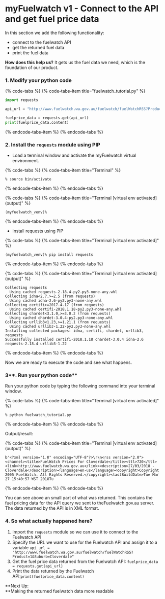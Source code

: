 # myFuelwatch v1 - Connect to the API and get fuel price data

In this section we add the following functionality:

* connect to the fuelwatch API
* get the returned fuel data
* print the fuel data 

**How does this help us?** It gets us the fuel data we need, which is the foundation of our product.

### **1. Modify your python code**

{% code-tabs %}
{% code-tabs-item title="fuelwatch\_tutorial.py" %}
```python
import requests

api_url = "http://www.fuelwatch.wa.gov.au/fuelwatch/fuelWatchRSS?Product=1&Suburb=Cloverdale"

fuelprice_data = requests.get(api_url)
print(fuelprice_data.content)
```
{% endcode-tabs-item %}
{% endcode-tabs %}

### 2. Install the `requests` module using PIP

* Load a terminal window and activate the myFuelwatch virtual environment.

{% code-tabs %}
{% code-tabs-item title="Terminal" %}
```text
% source bin/activate
```
{% endcode-tabs-item %}
{% endcode-tabs %}

{% code-tabs %}
{% code-tabs-item title="Terminal \[virtual env activated\] \(output\)" %}
```text
(myfuelwatch_venv)% 
```
{% endcode-tabs-item %}
{% endcode-tabs %}

* Install requests using PIP

{% code-tabs %}
{% code-tabs-item title="Terminal \[virtual env activated\]" %}
```text
(myfuelwatch_venv)% pip install requests
```
{% endcode-tabs-item %}
{% endcode-tabs %}

{% code-tabs %}
{% code-tabs-item title="Terminal \[virtual env activated\] \(output\)" %}
```text
Collecting requests
  Using cached requests-2.18.4-py2.py3-none-any.whl
Collecting idna<2.7,>=2.5 (from requests)
  Using cached idna-2.6-py2.py3-none-any.whl
Collecting certifi>=2017.4.17 (from requests)
  Using cached certifi-2018.1.18-py2.py3-none-any.whl
Collecting chardet<3.1.0,>=3.0.2 (from requests)
  Using cached chardet-3.0.4-py2.py3-none-any.whl
Collecting urllib3<1.23,>=1.21.1 (from requests)
  Using cached urllib3-1.22-py2.py3-none-any.whl
Installing collected packages: idna, certifi, chardet, urllib3, requests
Successfully installed certifi-2018.1.18 chardet-3.0.4 idna-2.6 requests-2.18.4 urllib3-1.22
```
{% endcode-tabs-item %}
{% endcode-tabs %}

Now we are ready to execute the code and see what happens.

### 3**. Run your python code**

 Run your python code by typing the following command into your terminal window.

{% code-tabs %}
{% code-tabs-item title="Terminal \[virtual env activated\]" %}
```text
% python fuelwatch_tutorial.py
```
{% endcode-tabs-item %}
{% endcode-tabs %}

Output/result:

{% code-tabs %}
{% code-tabs-item title="Terminal \[virtual env activated\] \(output\)" %}
```text
b'<?xml version="1.0" encoding="UTF-8"?>\r\n<rss version="2.0"><channel><title>FuelWatch Prices For Cloverdale</title><ttl>720</ttl><link>http://www.fuelwatch.wa.gov.au</link><description>27/03/2018 - Cloverdale</description><language>en-us</language><copyright>Copyright 2005 FuelWatch. All Rights Reserved.</copyright><lastBuildDate>Tue Mar 27 15:40:57 WST 2018Tu
```
{% endcode-tabs-item %}
{% endcode-tabs %}

You can see above an small part of what was returned. This contains the fuel pricing data for the API query we sent to theFuelwatch.gov.au server. The data returned by the API is in XML format.

### 4. **So what actually happened here?**

1. Import the `requests` module so we can use it to connect to the Fuelwatch API
2. Specify the URL we want to use for the Fuelwatch API and assign it to a variable `api_url = "http://www.fuelwatch.wa.gov.au/fuelwatch/fuelWatchRSS?Product=1&Suburb=Cloverdale"`
3. Get the fuel price data returned from the Fuelwatch API: `fuelprice_data = requests.get(api_url)`
4. Print the data returned by the Fuelwatch API:`print(fuelprice_data.content)`

**Next Up:   
**Making the returned fuelwatch data more readable


